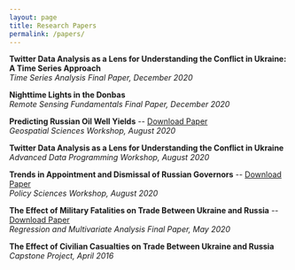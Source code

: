 ```yaml
---
layout: page
title: Research Papers
permalink: /papers/
---
```



**Twitter Data Analysis as a Lens for Understanding the Conflict in Ukraine: A Time Series Approach**  
*Time Series Analysis Final Paper, December 2020*

**Nighttime Lights in the Donbas**  
*Remote Sensing Fundamentals Final Paper, December 2020*

**Predicting Russian Oil Well Yields** -- [Download Paper](Oil_Well_Yields.pdf)  
*Geospatial Sciences Workshop, August 2020*

**Twitter Data Analysis as a Lens for Understanding the Conflict in Ukraine**  
*Advanced Data Programming Workshop, August 2020*

**Trends in Appointment and Dismissal of Russian Governors** -- [Download Paper](Russian_Governors.pdf)  
*Policy Sciences Workshop, August 2020*

**The Effect of Military Fatalities on Trade Between Ukraine and Russia** -- [Download Paper](War_Trade_Ukraine.pdf)  
*Regression and Multivariate Analysis Final Paper, May 2020*

**The Effect of Civilian Casualties on Trade Between Ukraine and Russia**  
*Capstone Project, April 2016*
